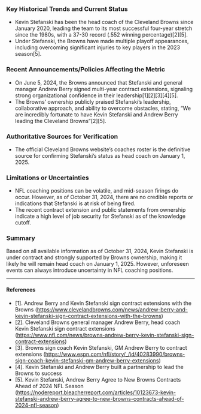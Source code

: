 ### Key Historical Trends and Current Status

- Kevin Stefanski has been the head coach of the Cleveland Browns since January 2020, leading the team to its most successful four-year stretch since the 1980s, with a 37-30 record (.552 winning percentage)[2][5].
- Under Stefanski, the Browns have made multiple playoff appearances, including overcoming significant injuries to key players in the 2023 season[5].

### Recent Announcements/Policies Affecting the Metric

- On June 5, 2024, the Browns announced that Stefanski and general manager Andrew Berry signed multi-year contract extensions, signaling strong organizational confidence in their leadership[1][2][3][4][5].
- The Browns’ ownership publicly praised Stefanski’s leadership, collaborative approach, and ability to overcome obstacles, stating, “We are incredibly fortunate to have Kevin Stefanski and Andrew Berry leading the Cleveland Browns”[2][5].

### Authoritative Sources for Verification

- The official Cleveland Browns website’s coaches roster is the definitive source for confirming Stefanski’s status as head coach on January 1, 2025.

### Limitations or Uncertainties

- NFL coaching positions can be volatile, and mid-season firings do occur. However, as of October 31, 2024, there are no credible reports or indications that Stefanski is at risk of being fired.
- The recent contract extension and public statements from ownership indicate a high level of job security for Stefanski as of the knowledge cutoff.

### Summary

Based on all available information as of October 31, 2024, Kevin Stefanski is under contract and strongly supported by Browns ownership, making it likely he will remain head coach on January 1, 2025. However, unforeseen events can always introduce uncertainty in NFL coaching positions.

---

#### References

- [1]. Andrew Berry and Kevin Stefanski sign contract extensions with the Browns (https://www.clevelandbrowns.com/news/andrew-berry-and-kevin-stefanski-sign-contract-extensions-with-the-browns)
- [2]. Cleveland Browns general manager Andrew Berry, head coach Kevin Stefanski sign contract extensions (https://www.nfl.com/news/browns-andrew-berry-kevin-stefanski-sign-contract-extensions)
- [3]. Browns sign coach Kevin Stefanski, GM Andrew Berry to contract extensions (https://www.espn.com/nfl/story/_/id/40283990/browns-sign-coach-kevin-stefanski-gm-andrew-berry-extensions)
- [4]. Kevin Stefanski and Andrew Berry built a partnership to lead the Browns to success
- [5]. Kevin Stefanski, Andrew Berry Agree to New Browns Contracts Ahead of 2024 NFL Season (https://nodereport.bleacherreport.com/articles/10123673-kevin-stefanski-andrew-berry-agree-to-new-browns-contracts-ahead-of-2024-nfl-season)